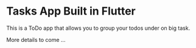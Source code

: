 # Tasks App Built in Flutter


This is a ToDo app that allows you to group your todos under on big task.

More details to come ...
